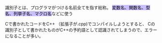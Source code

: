 識別子とは、プログラマがつける名前全てを指す総称。
<mark style="background: #c7bfff;">変数名、関数名、型名、列挙子名、マクロ名</mark>などに使う


Cで書かれたコードをC++ （拡張子が.cpp)でコンパイルしようとすると、
Cの識別子として書かれたものがC++の予約語として認識されてしまうので、エラーになることが多い。